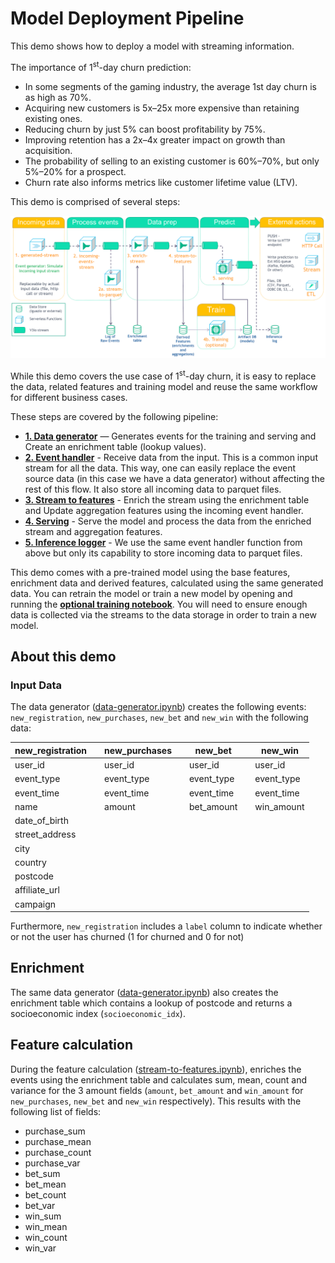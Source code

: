 # Model Deployment Pipeline

This demo shows how to deploy a model with streaming information.

The importance of 1<sup>st</sup>-day churn prediction:
- In some segments of the gaming industry, the average 1st day churn is as high as 70%.
- Acquiring new customers is 5x&ndash;25x more expensive than retaining existing ones.
- Reducing churn by just 5% can boost profitability by 75%.
- Improving retention has a 2x&ndash;4x greater impact on growth than acquisition.
- The probability of selling to an existing customer is 60%&ndash;70%, but only 5%&ndash;20% for a prospect.
- Churn rate also informs metrics like customer lifetime value (LTV).

This demo is comprised of several steps:

![Model deployment Pipeline Real-time operational Pipeline](assets/model-deployment-pipeline.png)

While this demo covers the use case of 1<sup>st</sup>-day churn, it is easy to replace the data, related features and training model and reuse the same workflow for different business cases.

These steps are covered by the following pipeline:

- [**1. Data generator**](functions/data-generator.ipynb) — Generates events for the training and serving and Create an enrichment table (lookup values). 
- [**2. Event handler**](functions/event-handler.ipynb) - Receive data from the input. This is a common input stream for all the data. This way, one can easily replace the event source data (in this case we have a data generator) without affecting the rest of this flow. It also store all incoming data to parquet files.
- [**3. Stream to features**](functions/stream-to-features.ipynb) - Enrich the stream using the enrichment table and Update aggregation features using the incoming event handler.
- [**4. Serving**](https://github.com/mlrun/functions/tree/master/model_server) - Serve the model and process the data from the enriched stream and aggregation features.
- [**5. Inference logger**](functions/event-handler.ipynb) - We use the same event handler function from above but only its capability to store incoming data to parquet files.

This demo comes with a pre-trained model using the base features, enrichment data and derived features, calculated using the same generated data. You can retrain the model or train a new model by opening and running the  [**optional training notebook**](functions/optional-training.ipynb). You will need to ensure enough data is collected via the streams to the data storage in order to train a new model.

## About this demo

### Input Data

The data generator ([data-generator.ipynb](functions/-generator.ipynb)) creates the following events: `new_registration`, `new_purchases`, `new_bet` and `new_win` with the following data:

| new_registration |   | new_purchases |   | new_bet    |   | new_win    |
|------------------|---|---------------|---|------------|---|------------|
| user_id          |   | user_id       |   | user_id    |   | user_id    |
| event_type       |   | event_type    |   | event_type |   | event_type |
| event_time       |   | event_time    |   | event_time |   | event_time |
| name             |   | amount        |   | bet_amount |   | win_amount |
| date_of_birth    |   |               |   |            |   |            |
| street_address   |   |               |   |            |   |            |
| city             |   |               |   |            |   |            |
| country          |   |               |   |            |   |            |
| postcode         |   |               |   |            |   |            |
| affiliate_url    |   |               |   |            |   |            |
| campaign         |   |               |   |            |   |            |

Furthermore, `new_registration` includes a `label` column to indicate whether or not the user has churned (1 for churned and 0 for not)

## Enrichment

The same data generator ([data-generator.ipynb](functions/-generator.ipynb)) also creates the enrichment table which contains a lookup of postcode and returns a socioeconomic index (`socioeconomic_idx`).

## Feature calculation

During the feature calculation ([stream-to-features.ipynb](functions/stream-to-features.ipynb)), enriches the events using the enrichment table and calculates sum, mean, count and variance for the 3 amount fields (`amount`, `bet_amount` and `win_amount` for `new_purchases`, `new_bet` and `new_win` respectively). This results with the following list of fields:

- purchase_sum
- purchase_mean
- purchase_count
- purchase_var
- bet_sum
- bet_mean
- bet_count
- bet_var
- win_sum
- win_mean
- win_count
- win_var
